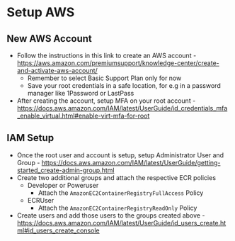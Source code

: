 # Setup AWS

## New AWS Account

- Follow the instructions in this link to create an AWS account - https://aws.amazon.com/premiumsupport/knowledge-center/create-and-activate-aws-account/
  - Remember to select Basic Support Plan only for now
  - Save your root credentials in a safe location, for e.g in a password manager like 1Password or LastPass
- After creating the account, setup MFA on your root account - https://docs.aws.amazon.com/IAM/latest/UserGuide/id_credentials_mfa_enable_virtual.html#enable-virt-mfa-for-root

## IAM Setup

- Once the root user and account is setup, setup Administrator User and Group - https://docs.aws.amazon.com/IAM/latest/UserGuide/getting-started_create-admin-group.html
- Create two additional groups and attach the respective ECR policies
  - Developer or Poweruser
    - Attach the `AmazonEC2ContainerRegistryFullAccess` Policy
  - ECRUser
    - Attach the `AmazonEC2ContainerRegistryReadOnly` Policy
- Create users and add those users to the groups created above - https://docs.aws.amazon.com/IAM/latest/UserGuide/id_users_create.html#id_users_create_console

